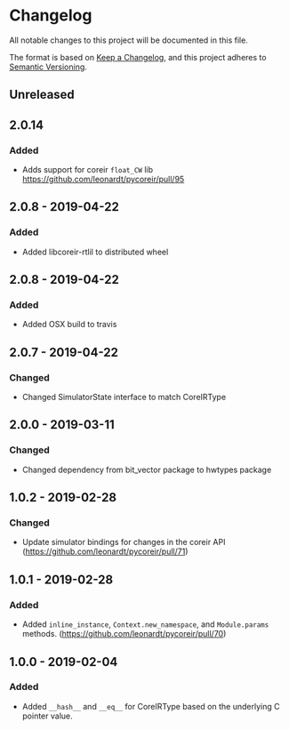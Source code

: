 # Changelog
All notable changes to this project will be documented in this file.

The format is based on [Keep a Changelog](https://keepachangelog.com/en/1.0.0/),
and this project adheres to [Semantic Versioning](https://semver.org/spec/v2.0.0.html).

## Unreleased

## 2.0.14
### Added
- Adds support for coreir `float_CW` lib
  https://github.com/leonardt/pycoreir/pull/95
 
## 2.0.8 - 2019-04-22
### Added
- Added libcoreir-rtlil to distributed wheel

## 2.0.8 - 2019-04-22
### Added
- Added OSX build to travis

## 2.0.7 - 2019-04-22
### Changed
- Changed SimulatorState interface to match CoreIRType

## 2.0.0 - 2019-03-11
### Changed
- Changed dependency from bit_vector package to hwtypes package

## 1.0.2 - 2019-02-28
### Changed
- Update simulator bindings for changes in the coreir API
  (https://github.com/leonardt/pycoreir/pull/71)

## 1.0.1 - 2019-02-28
### Added
- Added `inline_instance`, `Context.new_namespace`, and `Module.params` methods.
  (https://github.com/leonardt/pycoreir/pull/70)
 
## 1.0.0 - 2019-02-04
### Added
- Added `__hash__` and `__eq__` for CoreIRType based on the underlying C
  pointer value.
